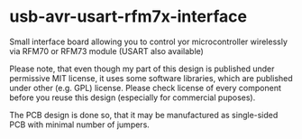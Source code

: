 usb-avr-usart-rfm7x-interface
=============================

Small interface board allowing you to control yor microcontroller wirelessly via RFM70 or RFM73 module (USART also available)

Please note, that even though my part of this design is published under permissive MIT license,
it uses some software libraries, which are published under other (e.g. GPL) license.
Please check license of every component before you reuse this design (especially for commercial puposes).

The PCB design is done so, that it may be manufactured as single-sided PCB with minimal number of jumpers.
